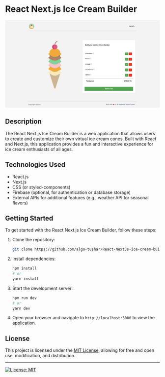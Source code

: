 # React Next.js Ice Cream Builder

![Ice Cream Builder Demo](screenshot.png)

## Description

The React Next.js Ice Cream Builder is a web application that allows users to create and customize their own virtual ice cream cones. Built with React and Next.js, this application provides a fun and interactive experience for ice cream enthusiasts of all ages.

## Technologies Used

- React.js
- Next.js
- CSS (or styled-components)
- Firebase (optional, for authentication or database storage)
- External APIs for additional features (e.g., weather API for seasonal flavors)

## Getting Started

To get started with the React Next.js Ice Cream Builder, follow these steps:

1. Clone the repository:

   ```bash
   git clone https://github.com/algo-tushar/React-NextJs-ice-cream-builder.git
   ```

2. Install dependencies:

   ```bash
   npm install
   # or
   yarn install
   ```

3. Start the development server:

   ```bash
   npm run dev
   # or
   yarn dev
   ```

4. Open your browser and navigate to `http://localhost:3000` to view the application.

## License

This project is licensed under the [MIT License](LICENSE), allowing for free and open use, modification, and distribution.

---

[![License: MIT](https://img.shields.io/badge/License-MIT-yellow.svg)](https://opensource.org/licenses/MIT)